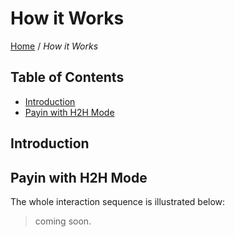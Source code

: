 # How it Works

[Home](https://github.com/cpayapi-com/document/blob/main/README.md) /
_How it Works_

## Table of Contents

- [Introduction](#introduction)
- [Payin with H2H Mode](#payin-with-h2h-mode)

## Introduction

## Payin with H2H Mode
The whole interaction sequence is illustrated below:

> coming soon.
